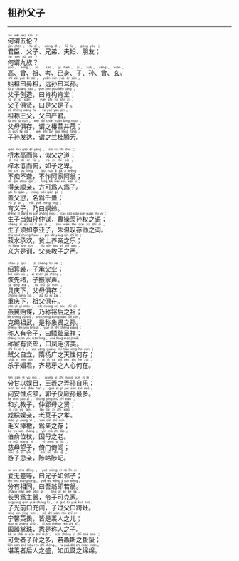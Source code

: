 ## 祖孙父子
---
<div>

<p>
<ruby><rb> 何谓五伦？ </rb> <rt>hé  wèi  wǔ  lún ？</rt></ruby><BR>
<ruby><rb> 君臣、父子、兄弟、夫妇、朋友； </rb> <rt>jūn  chén 、 fù  zǐ 、 xiōng  dì 、 fū  fù 、 péng  yǒu ；</rt></ruby><BR>
<ruby><rb> 何谓九族？ </rb> <rt>hé  wèi  jiǔ  zú ？</rt></ruby><BR>
<ruby><rb> 高、曾、祖、考、已身、子、孙、曾、玄。 </rb> <rt>gāo 、 zēng 、 zǔ 、 kǎo 、 yǐ  shēn 、 zi 、 sūn 、 céng 、 xuán 。</rt></ruby><BR>
<ruby><rb> 始祖曰鼻祖，远孙曰耳孙。 </rb> <rt>shǐ  zǔ  yuē  bí  zǔ ， yuǎn  sūn  yuē  ěr  sūn 。</rt></ruby><BR>
<ruby><rb> 父子创造，曰肯构肯堂； </rb> <rt>fù  zǐ  chuàng  zào ， yuē  kěn  gòu  kěn  táng ；</rt></ruby><BR>
<ruby><rb> 父子俱贤，曰是父是子。 </rb> <rt>fù  zǐ  jù  xián ， yuē  shì  fù  shì  zi 。</rt></ruby><BR>
<ruby><rb> 祖称王父，父曰严君。 </rb> <rt>zǔ  chēng  wáng  fù ， fù  yuē  yán  jūn 。</rt></ruby><BR>
<ruby><rb> 父母俱存，谓之椿萱并茂； </rb> <rt>fù  mǔ  jù  cún ， wèi  zhī  chūn  xuān  bìng  mào ；</rt></ruby><BR>
<ruby><rb> 子孙发达，谓之兰桂腾芳。 </rb> <rt>zi  sūn  fā  dá ， wèi  zhī  lán  guì  téng  fāng 。</rt></ruby><BR></p>

<p>
<ruby><rb> 桥木高而仰，似父之道； </rb> <rt>qiáo  mù  gāo  ér  yǎng ， shì  fù  zhī  dào ；</rt></ruby><BR>
<ruby><rb> 梓木低而俯，如子之卑。 </rb> <rt>zǐ  mù  dī  ér  fǔ ， rú  zi  zhī  bēi 。</rt></ruby><BR>
<ruby><rb> 不痴不聋，不作阿家阿翁； </rb> <rt>bù  chī  bù  lóng ， bù  zuò  ā  jiā  ā  wēng ；</rt></ruby><BR>
<ruby><rb> 得亲顺亲，方可爲人爲子。 </rb> <rt>dé  qīn  shùn  qīn ， fāng  kě  wèi  rén  wèi  zi 。</rt></ruby><BR>
<ruby><rb> 盖父愆，名爲千蛊； </rb> <rt>gài  fù  qiān ， míng  wèi  qiān  gǔ ；</rt></ruby><BR>
<ruby><rb> 育义子，乃曰螟蛉。 </rb> <rt>yù  yì  zi ， nǎi  yuē  míng  líng 。</rt></ruby><BR>
<ruby><rb> 生子当如孙仲谋，曹操羡孙权之语； </rb> <rt>shēng  zǐ  dāng  rú  sūn  zhòng  móu ， cáo  cāo  xiàn  sūn  quán  zhī  yǔ ；</rt></ruby><BR>
<ruby><rb> 生子须如李亚子，朱温叹存勖之词。 </rb> <rt>shēng  zǐ  xū  rú  lǐ  yà  zi ， zhū  wēn  tàn  cún  xù  zhī  cí 。</rt></ruby><BR>
<ruby><rb> 菽水承欢，贫士养亲之乐； </rb> <rt>shū  shuǐ  chéng  huān ， pín  shì  yǎng  qīn  zhī  lè ；</rt></ruby><BR>
<ruby><rb> 义方是训，父亲教子之严。 </rb> <rt>yì  fāng  shì  xùn ， fù  qīn  jiào  zǐ  zhī  yán 。</rt></ruby><BR></p>

<p>
<ruby><rb> 绍箕裘，子承父业； </rb> <rt>shào  jī  qiú ， zi  chéng  fù  yè ；</rt></ruby><BR>
<ruby><rb> 恢先绪，子振家声。 </rb> <rt>huī  xiān  xù ， zi  zhèn  jiā  shēng 。</rt></ruby><BR>
<ruby><rb> 具庆下，父母俱存； </rb> <rt>jù  qìng  xià ， fù  mǔ  jù  cún ；</rt></ruby><BR>
<ruby><rb> 重庆下，祖父俱在。 </rb> <rt>zhòng  qìng  xià ， zǔ  fù  jù  zài 。</rt></ruby><BR>
<ruby><rb> 燕翼贻谋，乃称裕后之祖； </rb> <rt>yàn  yì  yí  móu ， nǎi  chēng  yù  hòu  zhī  zǔ ；</rt></ruby><BR>
<ruby><rb> 克绳祖武，是称象贤之孙。 </rb> <rt>kè  shéng  zǔ  wǔ ， shì  chēng  xiàng  xián  zhī  sūn 。</rt></ruby><BR>
<ruby><rb> 称人有令子，曰鳞趾呈祥； </rb> <rt>chēng  rén  yǒu  lìng  zǐ ， yuē  lín  zhǐ  chéng  xiáng ；</rt></ruby><BR>
<ruby><rb> 称宦有贤郎，曰凤毛济美。 </rb> <rt>chēng  huàn  yǒu  xián  láng ， yuē  fèng  máo  jì  měi 。</rt></ruby><BR>
<ruby><rb> 弑父自立，隋杨广之天性何存； </rb> <rt>shì  fù  zì  lì ， suí  yáng  guǎng  zhī  tiān  xìng  hé  cún ；</rt></ruby><BR>
<ruby><rb> 杀子媚君，齐易牙之人心何在。 </rb> <rt>shā  zi  mèi  jūn ， qí  yì  yá  zhī  rén  xīn  hé  zài 。</rt></ruby><BR></p>

<p>
<ruby><rb> 分甘以娱目，王羲之弄孙自乐； </rb> <rt>fēn  gān  yǐ  yú  mù ， wáng  xī  zhī  nòng  sūn  zì  lè ；</rt></ruby><BR>
<ruby><rb> 问安惟点颔，郭子仪厥孙最多。 </rb> <rt>wèn  ān  wéi  diǎn  hàn ， guō  zi  yí  jué  sūn  zuì  duō 。</rt></ruby><BR>
<ruby><rb> 和丸教子，仲郢母之贤； </rb> <rt>hé  wán  jiào  zǐ ， zhòng  yǐng  mǔ  zhī  xián ；</rt></ruby><BR>
<ruby><rb> 戏綵娱亲，老莱子之孝。 </rb> <rt>xì  cǎi  yú  qīn ， lǎo  lái  zi  zhī  xiào 。</rt></ruby><BR>
<ruby><rb> 毛义捧檄，爲亲之存； </rb> <rt>máo  yì  pěng  xí ， wèi  qīn  zhī  cún ；</rt></ruby><BR>
<ruby><rb> 伯俞位杖，因母之老。 </rb> <rt>bó  yú  wèi  zhàng ， yīn  mǔ  zhī  lǎo 。</rt></ruby><BR>
<ruby><rb> 慈母望子，倚门倚闾； </rb> <rt>cí  mǔ  wàng  zǐ ， yǐ  mén  yǐ  lǘ ；</rt></ruby><BR>
<ruby><rb> 游子思亲，陟岵陟屺。 </rb> <rt>yóu  zi  sī  qīn ， zhì  hù  zhì  qǐ 。</rt></ruby><BR></p>

<p>
<ruby><rb> 爱无差等，曰兄子如邻子； </rb> <rt>ài  wú  chà  děng ， yuē  xiōng  zi  rú  lín  zi ；</rt></ruby><BR>
<ruby><rb> 分有相同，曰吾翁即若翁。 </rb> <rt>fēn  yǒu  xiāng  tóng ， yuē  wú  wēng  jí  ruò  wēng 。</rt></ruby><BR>
<ruby><rb> 长男爲主器，令子可克家。 </rb> <rt>zhǎng  nán  wèi  zhǔ  qì ， lìng  zǐ  kě  kè  jiā 。</rt></ruby><BR>
<ruby><rb> 子光前曰充闾，子过父曰跨灶。 </rb> <rt>zi  guāng  qián  yuē  chōng  lǘ ， zi  guò  fù  yuē  kuà  zào 。</rt></ruby><BR>
<ruby><rb> 宁馨英畏，皆是羡人之儿； </rb> <rt>níng  xīn  yīng  wèi ， jiē  shì  xiàn  rén  zhī  ér ；</rt></ruby><BR>
<ruby><rb> 国器掌珠，悉是称人之子。 </rb> <rt>guó  qì  zhǎng  zhū ， xī  shì  chēng  rén  zhī  zǐ 。</rt></ruby><BR>
<ruby><rb> 可爱者子孙之多，若螽斯之蛰蛰； </rb> <rt>kě  ài  zhě  zi  sūn  zhī  duō ， ruò  zhōng  sī  zhī  zhé  zhé ；</rt></ruby><BR>
<ruby><rb> 堪羡者后人之盛，如瓜瓞之绵绵。 </rb> <rt>kān  xiàn  zhě  hòu  rén  zhī  shèng ， rú  guā  dié  zhī  mián  mián 。</rt></ruby><BR></p>

</div>
